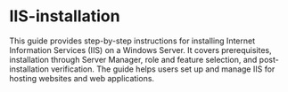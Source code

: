 # IIS-installation
This guide provides step-by-step instructions for installing Internet Information Services (IIS) on a Windows Server. It covers prerequisites, installation through Server Manager, role and feature selection, and post-installation verification. The guide helps users set up and manage IIS for hosting websites and web applications.
